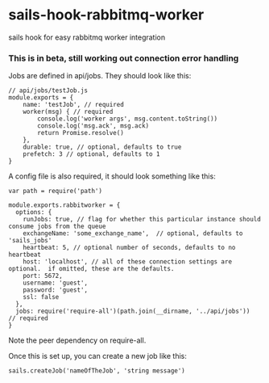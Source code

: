 # sails-hook-rabbitmq-worker

sails hook for easy rabbitmq worker integration

### This is in beta, still working out connection error handling

Jobs are defined in api/jobs.  They should look like this:
```
// api/jobs/testJob.js
module.exports = {
    name: 'testJob', // required
    worker(msg) { // required
        console.log('worker args', msg.content.toString())
        console.log('msg.ack', msg.ack)
        return Promise.resolve()
    },
    durable: true, // optional, defaults to true
    prefetch: 3 // optional, defaults to 1
}
```
A config file is also required, it should look something like this:
```
var path = require('path')

module.exports.rabbitworker = {
  options: {
    runJobs: true, // flag for whether this particular instance should consume jobs from the queue
    exchangeName: 'some_exchange_name',  // optional, defaults to 'sails_jobs'
    heartbeat: 5, // optional number of seconds, defaults to no heartbeat
    host: 'localhost', // all of these connection settings are optional.  if omitted, these are the defaults.
    port: 5672,
    username: 'guest',
    password: 'guest',
    ssl: false
  },
  jobs: require('require-all')(path.join(__dirname, '../api/jobs'))  // required
}
```
Note the peer dependency on require-all.

Once this is set up, you can create a new job like this:
```
sails.createJob('nameOfTheJob', 'string message')
```


